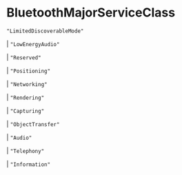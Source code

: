 # **BluetoothMajorServiceClass**
`"LimitedDiscoverableMode"`

|  `"LowEnergyAudio"`

|  `"Reserved"`

|  `"Positioning"`

|  `"Networking"`

|  `"Rendering"`

|  `"Capturing"`

|  `"ObjectTransfer"`

|  `"Audio"`

|  `"Telephony"`

|  `"Information"`